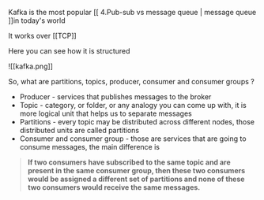 
Kafka is the most popular [[ 4.Pub-sub vs message queue | message queue ]]in today's world

It works over [[TCP]]

Here you can see how it is structured

![[kafka.png]]

So, what are partitions, topics, producer, consumer and consumer groups ?

- Producer - services that publishes messages to the broker
- Topic - category, or folder, or any analogy you can come up with, it is more logical unit that helps us to separate messages
- Partitions - every topic may be distributed across different nodes, those distributed units are called partitions
- Consumer and consumer group - those are services that are going to consume messages, the main difference is 

>  **If two consumers have subscribed to the same topic and are present in the same consumer group, then these two consumers would be assigned a different set of partitions and none of these two consumers would receive the same messages.**
